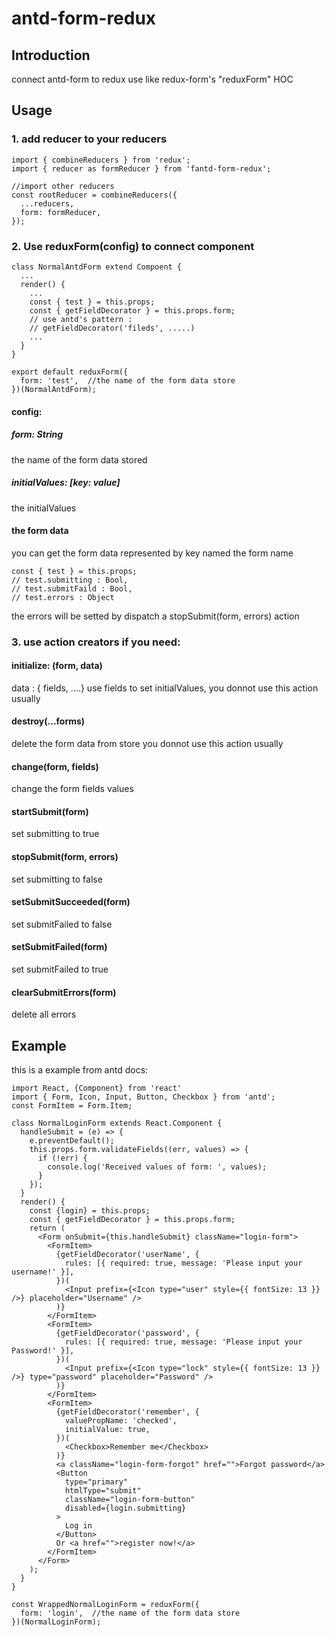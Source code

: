 # antd-form-redux

## Introduction
connect antd-form to redux
use like redux-form's "reduxForm" HOC


## Usage 
### 1. add reducer to your reducers
```
import { combineReducers } from 'redux';
import { reducer as formReducer } from 'fantd-form-redux';

//import other reducers
const rootReducer = combineReducers({
  ...reducers,
  form: formReducer,
});

```

### 2. Use reduxForm(config) to connect component 
```
class NormalAntdForm extend Compoent {
  ...
  render() {
    ...
    const { test } = this.props;
    const { getFieldDecorator } = this.props.form;  
    // use antd's pattern :
    // getFieldDecorator('fileds', .....)
    ...
  }
}

export default reduxForm({
  form: 'test',  //the name of the form data store 
})(NormalAntdForm);

```
#### config:
##### form:  String 
the name of the form data stored 
##### initialValues: [key: value] 
the initialValues

#### the form data 
you can get the form data represented by key named the form name
```
const { test } = this.props;
// test.submitting : Bool,
// test.submitFaild : Bool,
// test.errors : Object
```

the errors will be setted by dispatch a stopSubmit(form, errors) action


### 3. use action creators if you need:

#### initialize: (form, data) 
data : { fields, ....} 
use fields to set initialValues, you donnot use this action usually

#### destroy(...forms) 
delete the form data from store
you donnot use this action usually

#### change(form, fields) 
change the form fields values

#### startSubmit(form)
set submitting to true
#### stopSubmit(form, errors)
set submitting to false
#### setSubmitSucceeded(form)
set submitFailed to false
#### setSubmitFailed(form)
set submitFailed to true
#### clearSubmitErrors(form)
delete all errors


## Example

this is a example from antd docs: 

```
import React, {Component} from 'react'
import { Form, Icon, Input, Button, Checkbox } from 'antd';
const FormItem = Form.Item;

class NormalLoginForm extends React.Component {
  handleSubmit = (e) => {
    e.preventDefault();
    this.props.form.validateFields((err, values) => {
      if (!err) {
        console.log('Received values of form: ', values);
      }
    });
  }
  render() {
    const {login} = this.props;
    const { getFieldDecorator } = this.props.form;
    return (
      <Form onSubmit={this.handleSubmit} className="login-form">
        <FormItem>
          {getFieldDecorator('userName', {
            rules: [{ required: true, message: 'Please input your username!' }],
          })(
            <Input prefix={<Icon type="user" style={{ fontSize: 13 }} />} placeholder="Username" />
          )}
        </FormItem>
        <FormItem>
          {getFieldDecorator('password', {
            rules: [{ required: true, message: 'Please input your Password!' }],
          })(
            <Input prefix={<Icon type="lock" style={{ fontSize: 13 }} />} type="password" placeholder="Password" />
          )}
        </FormItem>
        <FormItem>
          {getFieldDecorator('remember', {
            valuePropName: 'checked',
            initialValue: true,
          })(
            <Checkbox>Remember me</Checkbox>
          )}
          <a className="login-form-forgot" href="">Forgot password</a>
          <Button 
            type="primary" 
            htmlType="submit" 
            className="login-form-button"
            disabled={login.submitting}
          >
            Log in
          </Button>
          Or <a href="">register now!</a>
        </FormItem>
      </Form>
    );
  }
}

const WrappedNormalLoginForm = reduxForm({
  form: 'login',  //the name of the form data store 
})(NormalLoginForm);

```



